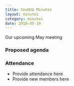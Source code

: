 ```yaml
---
title: SeaHUG Minutes
layout: minutes
category: minutes
date: 2018-05-19
---
```

Our upcoming May meeting

<!--more-->

### Proposed agenda

### Attendance

* Provide attendance here
* Provide new members here
